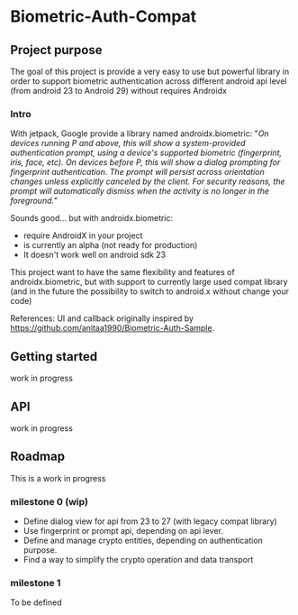 # Biometric-Auth-Compat

## Project purpose
The goal of this project is provide a very easy to use but powerful library in order to support biometric authentication across different android api level (from android 23 to Android 29) without requires Androidx 

### Intro
With jetpack, Google provide a library named androidx.biometric:
"*On devices running P and above, this will show a system-provided authentication prompt, using a device's supported biometric (fingerprint, iris, face, etc). On devices before P, this will show a dialog prompting for fingerprint authentication. The prompt will persist across orientation changes unless explicitly canceled by the client. For security reasons, the prompt will automatically dismiss when the activity is no longer in the foreground.*"

Sounds good... but with androidx.biometric:
 - require AndroidX in your project
 - is currently an alpha (not ready for production)
 - It doesn't work well on android sdk 23

This project want to have the same flexibility and features of androidx.biometric, but with support to currently large used compat library (and in the future the possibility to switch to android.x without change your code)

References:
UI and callback originally inspired by 
https://github.com/anitaa1990/Biometric-Auth-Sample.

## Getting started
work in progress

## API
work in progress


## Roadmap
This is a work in progress
### milestone 0 (wip)
 - Define dialog view for api from 23 to 27 (with legacy compat library)
 - Use fingerprint or prompt api, depending on api lever.
 - Define and manage crypto entities, depending on authentication purpose.
 - Find a way to simplify the crypto operation and data transport
### milestone 1
To be defined
